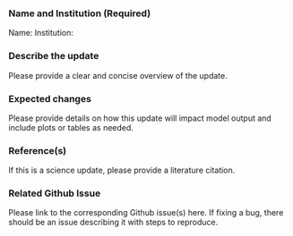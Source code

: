 ### Name and Institution (Required)

Name:
Institution:

### Describe the update

Please provide a clear and concise overview of the update.

### Expected changes

Please provide details on how this update will impact model output and include plots or tables as needed.

### Reference(s)

If this is a science update, please provide a literature citation.

### Related Github Issue

Please link to the corresponding Github issue(s) here. If fixing a bug, there should be an issue describing it with steps to reproduce.
